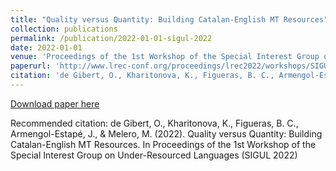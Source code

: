 ```yaml
---
title: "Quality versus Quantity: Building Catalan-English MT Resources"
collection: publications
permalink: /publication/2022-01-01-sigul-2022
date: 2022-01-01
venue: 'Proceedings of the 1st Workshop of the Special Interest Group on Under-Resourced Languages (SIGUL 2022)'
paperurl: 'http://www.lrec-conf.org/proceedings/lrec2022/workshops/SIGUL/pdf/2022.sigul-1.8.pdf'
citation: 'de Gibert, O., Kharitonova, K., Figueras, B. C., Armengol-Estapé, J., &amp; Melero, M. (2022). Quality versus Quantity: Building Catalan-English MT Resources. In Proceedings of the 1st Workshop of the Special Interest Group on Under-Resourced Languages (SIGUL 2022)'
---
```


<a href='http://www.lrec-conf.org/proceedings/lrec2022/workshops/SIGUL/pdf/2022.sigul-1.8.pdf'>Download paper here</a>

Recommended citation: de Gibert, O., Kharitonova, K., Figueras, B. C., Armengol-Estapé, J., & Melero, M. (2022). Quality versus Quantity: Building Catalan-English MT Resources. In Proceedings of the 1st Workshop of the Special Interest Group on Under-Resourced Languages (SIGUL 2022)